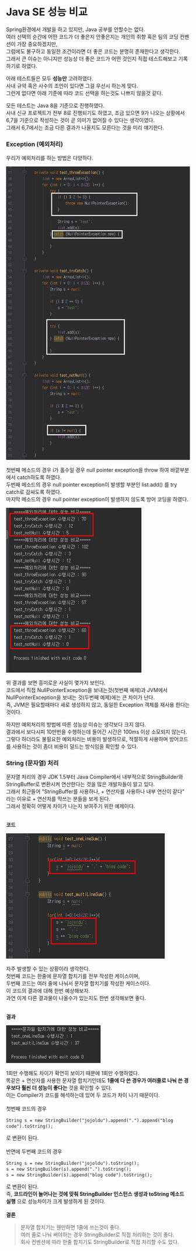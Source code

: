 # Java SE 성능 비교
Spring환경에서 개발을 하고 있지만, Java 공부를 안할수는 없다. <br/>
여러 선택의 순간에 어떤 코드가 더 좋은지 안좋은지는 개인의 취향 혹은 팀의 코딩 컨벤션이 가장 중요하겠지만, <br/>
그럼에도 불구하고 동일한 조건이라면 더 좋은 코드는 분명히 존재한다고 생각한다. <br/>
그래서 큰 이슈는 아니지만 성능상 더 좋은 코드가 어떤 것인지 직접 테스트해보고 기록하기로 하였다. <br/>

아래 테스트들은 모두 **성능만** 고려하였다. <br/>
사내 규약 혹은 사수의 조언이 있다면 그걸 우선시 하는게 맞다. <br/>
그런게 없다면 아래 기준에 따라 코드 선택을 하는것도 나쁘지 않을것 같다. <br/>  

모든 테스트는 Java 8을 기준으로 진행하였다. <br/>
사내 신규 프로젝트가 전부 8로 진행되기도 하였고, 조금 있으면 9가 나오는 상황에서 6,7을 기준으로 작성하는 것이 곧 의미가 없어질 수 있다는 생각이였다. <br/>
그래서 6,7에서는 조금 다른 결과가 나올지도 모른다는 것을 미리 얘기한다. <br/>

### Exception (예외처리)
우리가 예외처리를 하는 방법은 다양하다. <br/>


![Exception 코드](./images/exception코드.png)

첫번째 메소드의 경우 i가 홀수일 경우 null pointer exception을 throw 하여 바깥부분에서 catch하도록 하였다. <br/>
두번째 메소드의 경우 null pointer exception이 발생할 부분인 list.add() 를 try catch로 감싸도록 하였다. <br/>
마지막 메소드의 경우 null pointer exception이 발생하지 않도록 방어 코딩을 하였다. <br/>


![Exception 성능비교](./images/exception결과.png)

위 결과를 보면 흥미로운 사실이 몇가지 보인다. <br/>
코드에서 직접 NullPointerException을 보내는것(첫번째 예제)과 JVM에서 NullPointerException을 보내는 것(두번째 예제)에는 큰 차이가 난다. <br/>
즉, JVM은 필요할때마다 새로 생성하지 않고, 동일한 Exception 객체를 재사용 한다는 것이다. <br/>

하지만 예외처리의 방법에 따른 성능상 이슈는 생각보다 크지 않다. <br/>
결과에서 보다시피 10만번을 수행하는데 들어간 시간은 100ms 이상 소모되지 않는다. <br/>
그렇다 하더라도 불필요한 예외처리는 비용이 발생하므로, 적절하게 사용하며 방어코드를 사용하는 것이 좀더 비용이 덜드는 방식임을 확인할 수 있다. <br/>

### String (문자열) 처리
문자열 처리의 경우 JDK 1.5부터 Java Compiler에서 내부적으로 StringBuilder와 StringBuffer로 변환시켜 연산한다는 것을 많은 개발자들이 알고 있다. <br/>
그래서 최근들어 "StringBuffer를 사용하나, + 연산자를 사용하나 내부 연산이 같다" 라는 이유로 + 연산자를 막쓰는 분들을 보게 된다. <br/>
그래서 정확히 어떻게 차이가 나는지 보여주기 위한 예제이다. <br/>
<br/>

**코드**

![문자열 비교 코드](./images/문자열코드.png)

자주 발생할 수 있는 상황이라 생각한다. <br/>
첫번째 코드는 한줄에 문자열 합치기를 전부 작성한 케이스이며, <br/>
두번째 코드는 여러 줄에 나눠서 문자열 합치기를 작성한 케이스이다. <br/>
이 코드의 결과에 대해 한번 예상해보자. <br/>
과연 이게 다른 결과물이 나올수가 있는지도 한번 생각해보면 좋다. <br/>
<br/>

**결과**

![문자열 결과](./images/문자열결과.png)

1회만 수행해도 차이가 확연히 보이기 때문에 1회만 수행하였다. <br/>
똑같은 + 연산자를 사용한 문자열 합치기인데도 **1줄에 다 쓴 경우가 여러줄로 나눠 쓴 경우보다 훨씬 더 성능이 좋다는** 것을 확인할 수 있다.<br/>
이는 Compiler가 코드를 해석하는데 있어 두 코드가 차이 나기 때문이다. <br/>
<br/>
첫번째 코드의 경우 <br/>
```
String s = new StringBuilder("jojoldu").append(".").append("blog code").toString();
```
로 변환이 된다. <br/><br/>
반면에 두번째 코드의 경우 <br/>
```
String s = new StringBuilder("jojoldu").toString();
s = new StringBuilder(s).append(".").toString();
s = new StringBuilder(s).append("blog code").toString();
```
로 변환이 된다. <br/>
즉, **코드라인이 늘어나는 것에 맞춰 StringBuilder 인스턴스 생성과 toString 메소드 실행** 으로 성능차이가 크게 발생하게 된 것이다. <br/>
<br/>
**결론**

> 문자열 합치기는 웬만하면 1줄에 쓰는것이 좋다. <br/>
  여러 줄로 나눠 써야하는 경우 StringBuilder로 직접 처리하는 것이 좋다. <br/>
  회사 컨벤션에 따라 한줄 합치기도 StringBuilder로 직접 처리할 수도 있다.
